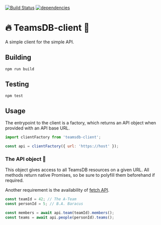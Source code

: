 [![Build Status](https://travis-ci.org/spukst3r/teamsdb-client.svg?branch=master)](https://travis-ci.org/spukst3r/teamsdb-client)
[![dependencies](https://david-dm.org/spukst3r/teamsdb-client.svg)](https://david-dm.org/spukst3r/teamsdb-client)

# :fire: TeamsDB-client :eyes:

A simple client for the simple API.

## Building

```
npm run build
```

## Testing

```
npm test
```

## Usage

The entrypoint to the client is a factory, which returns an API object when provided with an API base URL.

```javascript
import clientFactory from 'teamsdb-client';

const api = clientFactory({ url: 'https://host' });
```

### The API object :metal:

This object gives access to all TeamsDB resources on a given URL. All methods return native Promises, so be sure to polyfill them beforehand if required.

Another requirement is the availability of [fetch API](https://developer.mozilla.org/en-US/docs/Web/API/Fetch_API).

```javascript
const teamId = 42; // The A-Team
const personId = 5; // B.A. Baracus

const members = await api.team(teamId).members();
const teams = await api.people(personId).teams();
```

